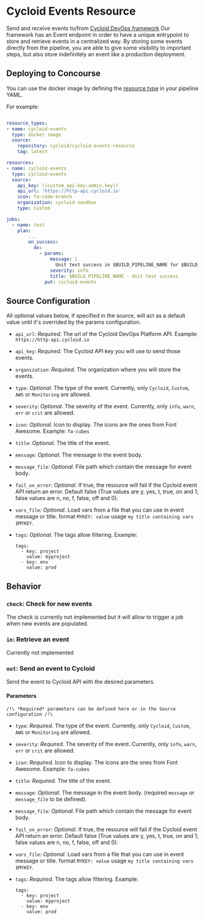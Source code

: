 # Cycloid Events Resource

Send and receive events to/from [Cycloid DevOps framework](https://www.cycloid.io/devops-framework)
Our framework has an Event endpoint in order to have a unique entrypoint to store and retrieve events in a centralized way.
By storing some events directly from the pipeline, you are able to give some visibility to important steps, but also store indefinitely an event like a production deployment.

## Deploying to Concourse

You can use the docker image by defining the [resource type](https://concourse-ci.org/resource-types.html) in your pipeline YAML.

For example:

```yaml

resource_types:
- name: cycloid-events
  type: docker-image
  source:
    repository: cycloid/cycloid-events-resource
    tag: latest

resources:
- name: cycloid-events
  type: cycloid-events
  source:
    api_key: ((custom_api-key-admin.key))
    api_url: 'https://http-api.cycloid.io'
    icon: fa-code-branch
    organization: cycloid-sandbox
    type: Custom

jobs:
  - name: test
    plan:
        ...
        on_success:
          do:
            - params:
                message: |
                  Unit test success in $BUILD_PIPELINE_NAME for $BUILD_NAME
                severity: info
                title: $BUILD_PIPELINE_NAME - Unit test success
              put: cycloid-events
```

## Source Configuration

All optional values below, if specified in the source, will act as a default value until it's overrided by the params configuration.

* `api_url`: *Required.* The url of the Cycloid DevOps Platform API.
    Example: `https://http-api.cycloid.io`

* `api_key`: *Required*. The Cycloid API key you will use to send those events.

* `organization`: *Required*. The organization where you will store the events.

* `type`: *Optional*. The type of the event. Currently, only `Cycloid`, `Custom`, `AWS` or `Monitoring` are allowed.

* `severity`: *Optional*. The severity of the event. Currently, only `info`, `warn`, `err` or `crit` are allowed.

* `icon`: *Optional*. Icon to display. The icons are the ones from Font Awesome.
    Example: `fa-cubes`

* `title`: *Optional*. The title of the event.

* `message`: *Optional*. The message in the event body.

* `message_file`: *Optional*. File path which contain the message for event body.

* `fail_on_error`: *Optional*. If true, the resource will fail if the Cycloid event API return an error. Default false (True values are y, yes, t, true, on and 1; false values are n, no, f, false, off and 0).

* `vars_file`: *Optional*. Load vars from a file that you can use in event message or title. format `MYKEY: value` usage `my title containing vars $MYKEY`.

* `tags`: *Optional*. The tags allow filtering.
    Example:
    ```
    tags:
      - key: project
        value: myproject
      - key: env
        value: prod
    ```

## Behavior

### `check`: Check for new events

The check is currently not implemented but it will allow to trigger a job when new events are populated.

### `in`: Retrieve an event

Currently not implemented

### `out`: Send an event to Cycloid

Send the event to Cycloid API with the desired parameters.

#### Parameters

 ```
 /!\ *Required* parameters can be defined here or in the Source configuration /!\
 ```

* `type`: *Required*. The type of the event. Currently, only `Cycloid`, `Custom`, `AWS` or `Monitoring` are allowed.

* `severity`: *Required*. The severity of the event. Currently, only `info`, `warn`, `err` or `crit` are allowed.

* `icon`: *Required*. Icon to display. The icons are the ones from Font Awesome.
    Example: `fa-cubes`

* `title`: *Required*. The title of the event.

* `message`: *Optional*. The message in the event body. (required `message` or `message_file` to be defined).

* `message_file`: *Optional*. File path which contain the message for event body.

* `fail_on_error`: *Optional*. If true, the resource will fail if the Cycloid event API return an error. Default false (True values are y, yes, t, true, on and 1; false values are n, no, f, false, off and 0).

* `vars_file`: *Optional*. Load vars from a file that you can use in event message or title. format `MYKEY: value` usage `my title containing vars $MYKEY`.

* `tags`: *Required*. The tags allow filtering.
    Example:
    ```
    tags:
      - key: project
        value: myproject
      - key: env
        value: prod
    ```
